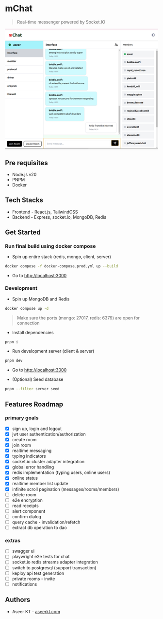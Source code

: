 # mChat

> Real-time messenger powered by Socket.IO

![Chat Interface](./screenshots/chat-interface.png)

## Pre requisites

- Node.js v20
- PNPM
- Docker

## Tech Stacks

- Frontend - React.js, TailwindCSS
- Backend - Express, socket.io, MongoDB, Redis

## Get Started

### Run final build using docker compose

- Spin up entire stack (redis, mongo, client, server)
```bash
docker compose -f docker-compose.prod.yml up --build
```
- Go to [http://localhost:3000](http://localhost:3000)

### Development

- Spin up MongoDB and Redis
```bash
docker compose up -d
```

> Make sure the ports (mongo: 27017, redis: 6379) are open for connection

- Install dependencies
```bash
pnpm i
```

- Run development server (client & server)
```bash
pnpm dev
```

- Go to [http://localhost:3000](http://localhost:3000)

- (Optional) Seed database
```bash
pnpm --filter server seed
```

## Features Roadmap


### primary goals

- [x] sign up, login and logout
- [x] jwt user authentication/authorization
- [x] create room
- [x] join room
- [x] realtime messaging
- [x] typing indicators
- [x] socket.io cluster adapter integration
- [x] global error handling
- [x] redis implementation (typing users, online users)
- [x] online status
- [x] realtime member list update
- [x] infinite scroll pagination (messages/rooms/members)
- [ ] delete room
- [ ] e2e encryption
- [ ] read receipts
- [ ] alert component
- [ ] confirm dialog
- [ ] query cache - invalidation/refetch
- [ ] extract db operation to dao

### extras

- [ ] swagger ui
- [ ] playwright e2e tests for chat
- [ ] socket.io redis streams adapter integration
- [ ] switch to postgresql (support transaction)
- [ ] keploy api test generation
- [ ] private rooms - invite
- [ ] notifications

## Authors

- Aseer KT - [aseerkt.com](https://aseerkt.com)